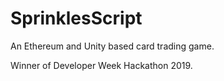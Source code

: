 # SprinklesScript

An Ethereum and Unity based card trading game.

Winner of Developer Week Hackathon 2019.
